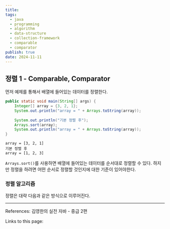 ```yaml
---
title: 
tags:
  - java
  - programming
  - algorithm
  - data-structure
  - collection-framework
  - comparable
  - comparator
publish: true
date: 2024-11-11
---
```

## 정렬 1 - Comparable, Comparator

먼저 예제를 통해서 배열에 들어있는 데이터를 정렬한다.

```java
public static void main(String[] args) {  
    Integer[] array = {3, 2, 1};  
    System.out.println("array = " + Arrays.toString(array));  
  
    System.out.println("기본 정렬 후");  
    Arrays.sort(array);  
    System.out.println("array = " + Arrays.toString(array));  
}
```

```title="실행 결과"
array = [3, 2, 1]
기본 정렬 후
array = [1, 2, 3]
```

`Arrays.sort()`를 사용하면 배열에 들어있는 데이터를 순서대로 정렬할 수 있다. 하지만 정렬을 하려면 어떤 순서로 정렬할 것인지에 대한 기준이 있어야한다.

### 정렬 알고리즘
정렬은 대략 다음과 같은 방식으로 이루어진다.


---
References: 김영한의 실전 자바 - 중급 2편

Links to this page: 